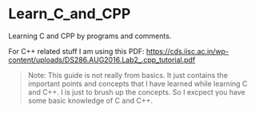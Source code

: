 # Learn_C_and_CPP
Learning C and CPP by programs and comments.

For C++ related stuff I am using this PDF:
https://cds.iisc.ac.in/wp-content/uploads/DS286.AUG2016.Lab2_.cpp_tutorial.pdf



> Note: This guide is not really from basics. It just contains the important points and concepts that I have learned while learning C and C++. I is just to brush up the concepts. So I excpect you have some basic knowledge of C and C++.